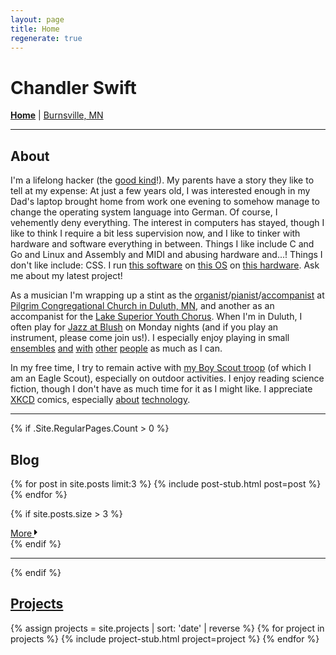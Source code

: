 ```yaml
---
layout: page
title: Home
regenerate: true
---
```


<h1>Chandler Swift</h1>
<p id="nav-links">
  <strong><a href="https://chandlerswift.com/">Home</a></strong> |
  <a href="https://home.chandlerswift.com/">Burnsville, MN</a>
</p>
<hr class="separator">

## About
I'm a lifelong hacker (the
[good kind](http://catb.org/~esr/jargon/html/H/hacker.html)!). My parents
have a story they like to tell at my expense: At just a few years old, I was
interested enough in my Dad's laptop brought home from work one evening to
somehow manage to change the operating system language into German. Of course,
I vehemently deny everything. The interest in computers has stayed, though I
like to think I require a bit less supervision now, and I like to tinker with
hardware and software everything in between. Things I like include C and Go
and Linux and Assembly and MIDI and abusing hardware and...! Things I don't
like include: CSS. I run
[this software](https://github.com/chandlerswift/dotfiles) on
[this OS](/what-os.html) on
[this hardware](https://pcpartpicker.com/list/HMPTdm).
Ask me about my latest project!

As a musician I'm wrapping up a stint as the
[organist](https://youtu.be/31Ipq5v9T8E?t=3205)/[pianist](https://www.youtube.com/watch?v=xSH4ciadjDs)/[accompanist](https://www.youtube.com/watch?v=byk43j57SeM)
at [Pilgrim Congregational Church in Duluth, MN](http://pilgrimduluth.org/),
and another as an accompanist for the [Lake Superior Youth Chorus](https://www.lsyouthchorus.org/).
When I'm in Duluth, I often play for [Jazz at Blush](https://www.facebook.com/JazzatBlush)
on Monday nights (and if you play an instrument, please come join us!).
I especially enjoy playing in small
[ensembles](https://youtu.be/rxqeobkiNgg?t=482)
[and](https://www.youtube.com/watch?v=R9MqV2G2XAE)
[with](https://www.youtube.com/watch?v=s3Io31XU1k8&t=6s)
[other](https://www.youtube.com/watch?v=cgygq_R-RhY)
[people](https://www.youtube.com/watch?v=Gs4GqA0v690)
as much as I can.

In my free time, I try to remain active with
[my Boy Scout troop](https://troop352.us/) (of which I am an Eagle Scout),
especially on outdoor activities. I enjoy reading science fiction, though I
don't have as much time for it as I might like. I appreciate
[XKCD](https://xkcd.com/) comics, especially
[about](https://xkcd.com/1760/)
[technology](https://xkcd.com/722/).

<hr class="separator">

{% if .Site.RegularPages.Count > 0 %}
## Blog
<div class="media">
{% for post in site.posts limit:3 %}
{% include post-stub.html post=post %}
{% endfor %}
</div>

{% if site.posts.size > 3 %}
<div class="pull-right">
    <a href="/archive/" class="btn btn-primary">
        More
        <span class="icon">
          <svg height="1em" xmlns="http://www.w3.org/2000/svg" viewBox="0 0 192 512"><path d="M0 384.662V127.338c0-17.818 21.543-26.741 34.142-14.142l128.662 128.662c7.81 7.81 7.81 20.474 0 28.284L34.142 398.804C21.543 411.404 0 402.48 0 384.662z"/></svg>
        </span>
    </a>
</div>
<div class="clearfix"></div>
{% endif %}

<hr class="separator">
{% endif %}

## [Projects](/projects.html)

<div class="media">
{% assign projects = site.projects | sort: 'date' | reverse %}
{% for project in projects %}
{% include project-stub.html project=project %}
{% endfor %}
</div>
